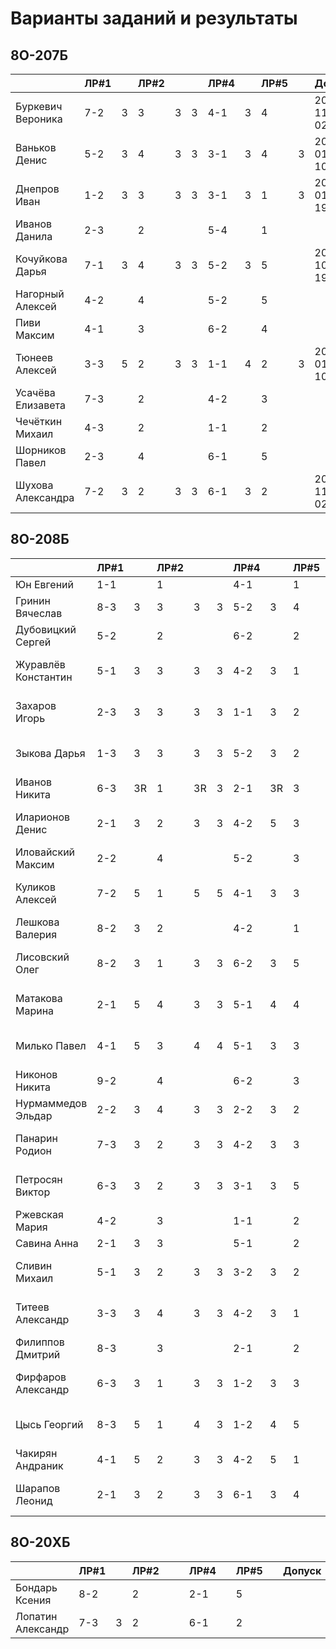 # Варианты заданий и результаты

## 8О-207Б
|                     | ЛР#1 |   | ЛР#2 |   |   | ЛР#4 |   | ЛР#5 |   |   Допуск   |
|---------------------|------|---|------|---|---|------|---|------|---|------------|
| Буркевич Вероника   | 7-2  | 3 |  3   | 3 | 3 | 4-1  | 3 |  4   |   | 2019-11-02*|
| Ваньков Денис       | 5-2  | 3 |  4   | 3 | 3 | 3-1  | 3 |  4   | 3 | 2019-01-10*|
| Днепров Иван        | 1-2  | 3 |  3   | 3 | 3 | 3-1  | 3 |  1   | 3 | 2019-01-19*|
| Иванов Данила       | 2-3  |   |  2   |   |   | 5-4  |   |  1   |   |            |
| Кочуйкова Дарья     | 7-1  | 3 |  4   | 3 | 3 | 5-2  | 3 |  5   |   | 2019-10-19*|
| Нагорный Алексей    | 4-2  |   |  4   |   |   | 5-2  |   |  5   |   |            |
| Пиви Максим         | 4-1  |   |  3   |   |   | 6-2  |   |  4   |   |            |
| Тюнеев Алексей      | 3-3  | 5 |  2   | 3 | 3 | 1-1  | 4 |  2   | 3 | 2019-01-10*|
| Усачёва Елизавета   | 7-3  |   |  2   |   |   | 4-2  |   |  3   |   |            |
| Чечёткин Михаил     | 4-3  |   |  2   |   |   | 1-1  |   |  2   |   |            |
| Шорников Павел      | 2-3  |   |  4   |   |   | 6-1  |   |  5   |   |            |
| Шухова Александра   | 7-2  | 3 |  2   | 3 | 3 | 6-1  | 3 |  2   |   | 2019-11-02*|

## 8О-208Б
|                     | ЛР#1 |   | ЛР#2 |   |   | ЛР#4 |   | ЛР#5 |   |   Допуск   |
|---------------------|------|---|------|---|---|------|---|------|---|------------|
| Юн Евгений          | 1-1  |   |  1   |   |   | 4-1  |   |  1   |   |            |
| Гринин Вячеслав     | 8-3  | 3 |  3   | 3 | 3 | 5-2  | 3 |  4   |   | 2019-04-20 |
| Дубовицкий Сергей   | 5-2  |   |  2   |   |   | 6-2  |   |  2   |   |            |
| Журавлёв Константин | 5-1  | 3 |  3   | 3 | 3 | 4-2  | 3 |  1   |   | 2019-04-27*|
| Захаров Игорь       | 2-3  | 3 |  3   | 3 | 3 | 1-1  | 3 |  2   | 3 | 2019-05-11*|
| Зыкова Дарья        | 1-3  | 3 |  3   | 3 | 3 | 5-2  | 3 |  2   |   | 2019-05-25*|
| Иванов Никита       | 6-3  | 3R|  1   | 3R| 3 | 2-1  | 3R|  3   |   |            |
| Иларионов Денис     | 2-1  | 3 |  2   | 3 | 3 | 4-2  | 5 |  3   | 3 | 2019-01-10*|
| Иловайский Максим   | 2-2  |   |  4   |   |   | 5-2  |   |  3   |   |            |
| Куликов Алексей     | 7-2  | 5 |  1   | 5 | 5 | 4-1  | 3 |  3   | 3 | 2019-01-10*|
| Лешкова Валерия     | 8-2  | 3 |  2   |   |   | 4-2  |   |  1   |   |            |
| Лисовский Олег      | 8-2  | 3 |  1   | 3 | 3 | 6-2  | 3 |  5   |   | 2019-04-20*|
| Матакова Марина     | 2-1  | 5 |  4   | 3 | 3 | 5-1  | 4 |  4   | 3 | 2019-01-10*|
| Милько Павел        | 4-1  | 5 |  3   | 4 | 4 | 5-1  | 3 |  3   | 3R| 2018-12-22*|
| Никонов Никита      | 9-2  |   |  4   |   |   | 6-2  |   |  3   |   |            |
| Нурмаммедов Эльдар  | 2-2  | 3 |  4   | 3 | 3 | 2-2  | 3 |  2   |   |            |
| Панарин Родион      | 7-3  | 3 |  2   | 3 | 3 | 4-2  | 3 |  3   |   | 2019-04-27*|
| Петросян Виктор     | 6-3  | 3 |  2   | 3 | 3 | 3-1  | 3 |  5   | 3 | 2018-03-02*|
| Ржевская Мария      | 4-2  |   |  3   |   |   | 1-1  |   |  2   |   |            |
| Савина Анна         | 2-1  | 3 |  3   |   |   | 5-1  |   |  2   |   |            |
| Сливин Михаил       | 5-1  | 3 |  2   | 3 | 3 | 3-2  | 3 |  2   | 3 | 2019-01-10*|
| Титеев Александр    | 3-3  | 3 |  4   | 3 | 3 | 4-2  | 3 |  1   |   | 2019-04-27*|
| Филиппов Дмитрий    | 8-3  |   |  3   |   |   | 2-1  |   |  2   |   |            |
| Фирфаров Александр  | 6-3  | 3 |  1   | 3 | 3 | 1-2  | 3 |  3   | 3 | 2019-01-10*|
| Цысь Георгий        | 8-3  | 5 |  1   | 4 | 3 | 1-2  | 4 |  5   | 3 | 2019-01-10*|
| Чакирян Андраник    | 4-1  | 5 |  2   | 3 | 3 | 4-2  | 5 |  1   | 5 | 2018-12-22 |
| Шарапов Леонид      | 2-1  | 3 |  2   | 3 | 3 | 6-1  | 3 |  4   |   | 2019-10-12*|

## 8О-20XБ
|                     | ЛР#1 |   | ЛР#2 |   |   | ЛР#4 |   | ЛР#5 |   |   Допуск   |
|---------------------|------|---|------|---|---|------|---|------|---|------------|
| Бондарь Ксения      | 8-2  |   |  2   |   |   | 2-1  |   |  5   |   |            |
| Лопатин Александр   | 7-3  | 3 |  2   |   |   | 6-1  |   |  2   |   |            |

